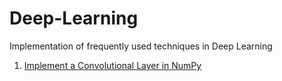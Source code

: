 # Deep-Learning
Implementation of frequently used techniques in Deep Learning

1. [Implement a Convolutional Layer in NumPy](https://github.com/Abhishek0697/Deep-Learning/blob/main/Build%20CNNs%20in%20Numpy/CNNs.ipynb)
